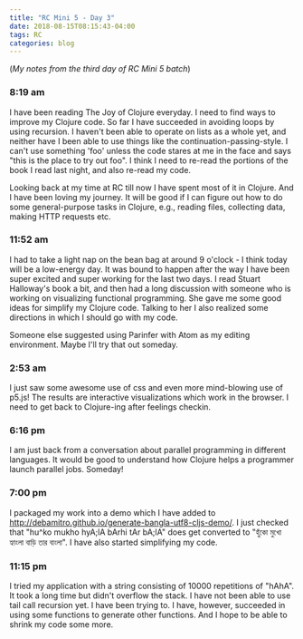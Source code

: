 ```yaml
---
title: "RC Mini 5 - Day 3"
date: 2018-08-15T08:15:43-04:00
tags: RC
categories: blog
---
```


(*My notes from the third day of RC Mini 5 batch*)

### 8:19 am
I have been reading The Joy of Clojure everyday. I need to find ways to improve my Clojure code. So far I have succeeded in avoiding loops by using recursion. I haven't been able to operate on lists as a whole yet, and neither have I been able to use things like the continuation-passing-style. I can't use something 'foo' unless the code stares at me in the face and says "this is the place to try out foo". I think I need to re-read the portions of the book I read last night, and also re-read my code.

Looking back at my time at RC till now I have spent most of it in Clojure. And I have been loving my journey. It will be good if I can figure out how to do some general-purpose tasks in Clojure, e.g., reading files, collecting data, making HTTP requests etc.

### 11:52 am
I had to take a light nap on the bean bag at around 9 o'clock - I think today will be a low-energy day. It was bound to happen after the way I have been super excited and super working for the last two days. I read Stuart Halloway's book a bit, and then had a long discussion with someone who is working on visualizing functional programming. She gave me some good ideas for simplify my Clojure code. Talking to her I also realized some directions in which I should go with my code.

Someone else suggested using Parinfer with Atom as my editing environment. Maybe I'll try that out someday.

### 2:53 am
I just saw some awesome use of css and even more mind-blowing use of p5.js! The results are interactive visualizations which work in the browser. I need to get back to Clojure-ing after feelings checkin.

### 6:16 pm
I am just back from a conversation about parallel programming in different languages. It would be good to understand how Clojure helps a programmer launch parallel jobs. Someday!

### 7:00 pm
I packaged my work into a demo which I have added to http://debamitro.github.io/generate-bangla-utf8-cljs-demo/. I just checked that "hu^ko mukho hyA;lA bArhi tAr bA;lA" does get converted to "হুঁকো মুখো হ্যাংলা বাড়ি তার বাংলা". I have also started simplifying my code.

### 11:15 pm
I tried my application with a string consisting of 10000 repetitions of "hAhA". It took a long time but didn't overflow the stack. I have not been able to use tail call recursion yet. I have been trying to. I have, however, succeeded in using some functions to generate other functions. And I hope to be able to shrink my code some more.

